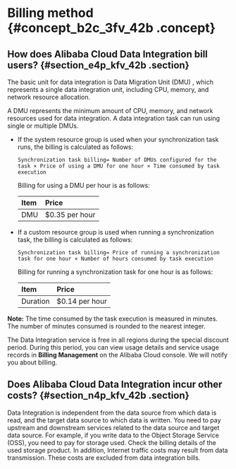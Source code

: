 # Billing method {#concept_b2c_3fv_42b .concept}

## How does Alibaba Cloud Data Integration bill users? {#section_e4p_kfv_42b .section}

The basic unit for data integration is Data Migration Unit \(DMU\) , which represents a single data integration unit, including CPU, memory, and network resource allocation.

A DMU represents the minimum amount of CPU, memory, and network resources used for data integration. A data integration task can run using single or multiple DMUs.

-   If the system resource group is used when your synchronization task runs, the billing is calculated as follows:

    ```
    Synchronization task billing= Number of DMUs configured for the task × Price of using a DMU for one hour × Time consumed by task execution
    ```

    Billing for using a DMU per hour is as follows:

    |Item|Price|
    |:---|:----|
    |DMU|$0.35 per hour|

-   If a custom resource group is used when running a synchronization task, the billing is calculated as follows:

    ```
    Synchronization task billing= Price of running a synchronization task for one hour × Number of hours consumed by task execution
    ```

    Billing for running a synchronization task for one hour is as follows:

    |Item |Price|
    |:----|:----|
    |Duration|$0.14 per hour|


**Note:** The time consumed by the task execution is measured in minutes. The number of minutes consumed is rounded to the nearest integer.

The Data Integration service is free in all regions during the special discount period. During this period, you can view usage details and service usage records in **Billing Management** on the Alibaba Cloud console. We will notify you about billing.

## Does Alibaba Cloud Data Integration incur other costs? {#section_n4p_kfv_42b .section}

Data Integration is independent from the data source from which data is read, and the target data source to which data is written. You need to pay upstream and downstream services related to the data source and target data source. For example, if you write data to the Object Storage Service \(OSS\), you need to pay for storage used. Check the billing details of the used storage product. In addition, Internet traffic costs may result from data transmission. These costs are excluded from data integration bills.

